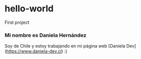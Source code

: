 # hello-world
First project

### Mi nombre es Daniela Hernández
Soy de Chile y estoy trabajando en mi página web [Daniela Dev] (https://www.daniela-dev.cl) :)

